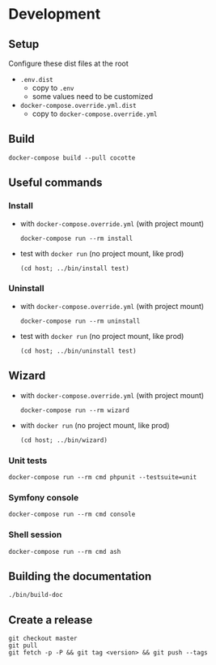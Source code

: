 # Development

## Setup
Configure these dist files at the root
* `.env.dist` 
	* copy to `.env`
	* some values need to be customized
* `docker-compose.override.yml.dist`
	* copy to `docker-compose.override.yml`

## Build
```
docker-compose build --pull cocotte
```

## Useful commands
### Install
* with `docker-compose.override.yml` (with project mount)
	```
	docker-compose run --rm install
	```
* test with `docker run` (no project mount, like prod)
	```
	(cd host; ../bin/install test)
	```
### Uninstall
* with `docker-compose.override.yml` (with project mount)
	```
	docker-compose run --rm uninstall
	```
* test with `docker run` (no project mount, like prod)
	```
	(cd host; ../bin/uninstall test)
	```
## Wizard
* with `docker-compose.override.yml` (with project mount)
	```
	docker-compose run --rm wizard
	```
* with `docker run` (no project mount, like prod)
	```
	(cd host; ../bin/wizard)
	```
### Unit tests
```
docker-compose run --rm cmd phpunit --testsuite=unit 
```
### Symfony console
```
docker-compose run --rm cmd console
```
### Shell session
```
docker-compose run --rm cmd ash
```
## Building the documentation
```
./bin/build-doc
```
## Create a release

```
git checkout master
git pull
git fetch -p -P && git tag <version> && git push --tags
```
